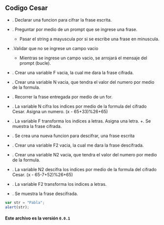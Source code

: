 ## Codigo Cesar
+ . Declarar una funcion para cifrar la frase escrita.

+ . Preguntar por medio de un prompt que se ingrese una frase.
  - Pasar el string a mayuscula por si se escribe una frase en minuscula.

+ .Validar que no se ingrese un campo vacio
  - Mientras se ingrese un campo vacio, se arrojará el mensaje del prompt (bucle).

+ . Crear una variable F vacia, la cual me dara la frase cifrada.
+ . Crear una variable N vacia, que tendra el valor del numero por medio de la formula.

+ . Recorrer la frase entregada por medio de un for. 
+ . La variable N cifra los indices por medio de la formula del cifrado Cesar. Asigna un numero. (x - 65+33)%26+65)
+ . La variable F transforma los indices a letras. Asigna una letra.
+. Se muestra la frase cifrada.


+ . Se crea una nueva funcion para descifrar, una frase escrita
+ . Crear una variable F2 vacia, la cual me dara la frase descifrada.
+ . Crear una variable N2 vacia, que tendra el valor del numero por medio de la formula.
+ . La variable N2 descifra los indices por medio de la formula del cifrado Cesar.
(x - 65-7+52)%26+65)
+ . La variable F2 transforma los indices a letras.
+ . Se muestra la frase descifrada.

```javascript
var str = "Pabla";
alert(str);
```

#### Este archivo es la versión `0.0.1` 
